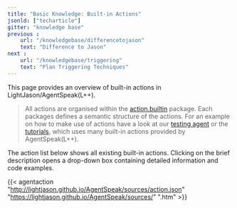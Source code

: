 ```yaml
---
title: "Basic Knowledge: Built-in Actions"
jsonld: ["techarticle"]
gitter: "knowledge base"
previous :
    url: "/knowledgebase/differencetojason"
    text: "Difference to Jason"
next :
    url: "/knowledgebase/triggering"
    text: "Plan Triggering Techniques"
---
```


This page provides an overview of built-in actions in LightJason/AgentSpeak(L++).

> All actions are organised within the [action.builtin](http://lightjason.github.io/AgentSpeak/sources/d7/d4b/namespaceorg_1_1lightjason_1_1agentspeak_1_1action_1_1builtin.htm) package. 
> Each packages defines a semantic structure of the actions.
> For an example on how to make use of actions have a look at our [testing agent](https://github.com/LightJason/AgentSpeak/blob/master/src/test/resources/agent/complete.asl) or the [tutorials](/tutorials), which uses many built-in actions provided by AgentSpeak(L++).

The action list below shows all existing built-in actions.
Clicking on the brief description opens a drop-down box containing detailed information and code examples.

{{< agentaction "http://lightjason.github.io/AgentSpeak/sources/action.json" "https://lightjason.github.io/AgentSpeak/sources/" ".htm" >}}
